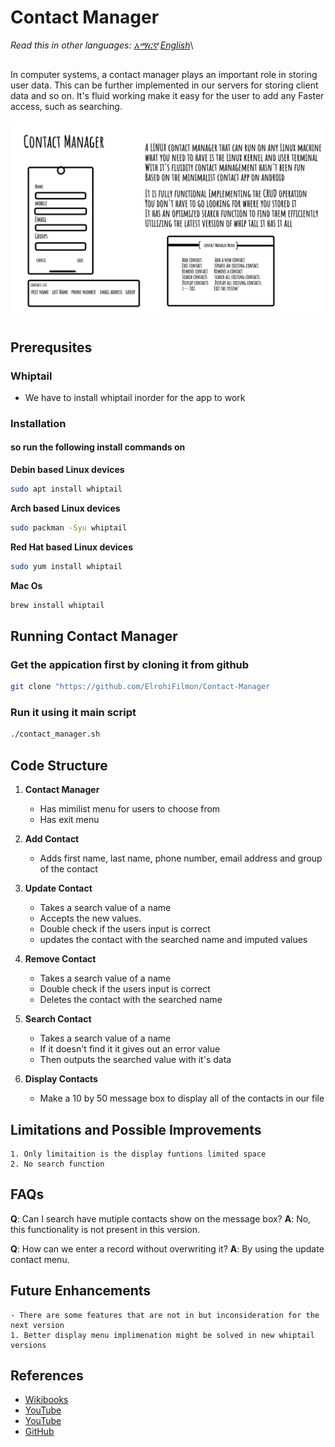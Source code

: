 # Contact Manager

_Read this in other languages:_
[_አማርኛ_](README.am-AM.md) [_English_](README.md)\
## 
In computer systems, a contact manager plays an important role in storing user data.
This can be further implemented in our servers for storing client data and so on.
It's fluid working make it easy for the user to add any Faster
access, such as searching.

![Contact Manager](./contact_manager.png)

## Prerequsites

### Whiptail
- We have to install whiptail inorder for the app to work 
### Installation
#### so run the following install commands on
**Debin based Linux devices**

```bash
sudo apt install whiptail
```
**Arch based Linux devices**

```bash
sudo packman -Syu whiptail
```
**Red Hat based Linux devices**

```bash
sudo yum install whiptail
```

**Mac Os**

```bash
brew install whiptail
```

## Running Contact Manager
### Get the appication first by cloning it from github
```bash
git clone "https://github.com/ElrohiFilmon/Contact-Manager
```

### Run it using it main script
```bash
./contact_manager.sh
```


## Code Structure

1. **Contact Manager**
    - Has mimilist menu for users to choose from 
    - Has exit menu

2. **Add Contact**
    - Adds first name, last name, phone number, email address and group of the contact

3. **Update Contact**
    - Takes a search value of a name
    - Accepts the new values.  
    - Double check if the users input is correct
    - updates the contact with the searched name and imputed values 
4. **Remove Contact**
    - Takes a search value of a name  
    - Double check if the users input is correct
    - Deletes the contact with the searched name 
5. **Search Contact**
    - Takes a search value of a name
    - If it doesn't find it it gives out an error value
    - Then outputs the searched value with it's data

6. **Display Contacts**
    - Make a 10 by 50 message box to display all of the contacts in our file



## Limitations and Possible Improvements
    1. Only limitaition is the display funtions limited space
    2. No search function

## FAQs
**Q**: Can I search have mutiple contacts show on the message box?
**A**: No, this functionality is not present in this version.

**Q**: How can we enter a record without overwriting it?
**A**: By using the update contact menu.

## Future Enhancements
    - There are some features that are not in but inconsideration for the next version
    1. Better display menu implimenation might be solved in new whiptail versions


## References

- [Wikibooks](https://en.wikibooks.org/wiki/Bash_Shell_Scripting/Whiptail)
- [YouTube](https://www.youtube.com/watch?v=gtbX8J0jNkQ)
- [YouTube](https://www.youtube.com/watch?v=KsiPYMKSHU8)
- [GitHub](https://docs.github.com/en/get-started/writing-on-github)
